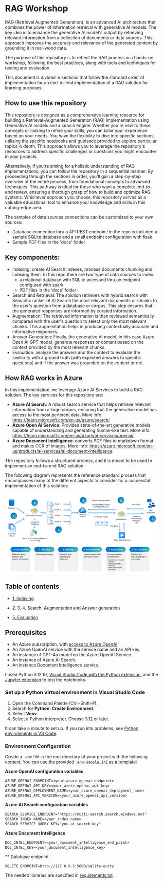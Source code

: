 # RAG Workshop

RAG (Retrieval Augmented Generation), is an advanced AI architecture that combines the power of information retrieval with generative AI models. The key idea is to enhance the generative AI model's output by retrieving relevant information from a collection of documents or data sources. This approach improves the accuracy and relevance of the generated content by grounding it in real-world data.

The purpose of this repository is to reflect the RAG process in a hands-on workshop, following the best practices, along with tools and techniques for testing and evaluation.

This document is divided in sections that follow the standard order of implementation for an end-to-end implementation of a RAG solution for learning purposes.

## How to use this repository

This repository is designed as a comprehensive learning resource for building a Retrieval-Augmented Generation (RAG) implementation using Generative AI models and a search engine. Whether you're new to these concepts or looking to refine your skills, you can tailor your experience based on your needs. You have the flexibility to dive into specific sections, utilizing the specific notebooks and guidance provided to explore particular topics in depth. This approach allows you to leverage the repository's resources to address specific challenges or questions you might encounter in your projects.

Alternatively, if you're aiming for a holistic understanding of RAG implementations, you can follow the repository in a sequential manner. By proceeding through the sections in order, you'll gain a step-by-step overview of the entire process, from foundational concepts to advanced techniques. This pathway is ideal for those who want a complete end-to-end review, ensuring a thorough grasp of how to build and optimize RAG systems. Whichever approach you choose, this repository serves as a valuable educational tool to enhance your knowledge and skills in this cutting-edge area.

The samples of data sources connections can be customized to your own sources:
- Database connection thru a API REST endpoint: in the repo is included a sample SQLite database and a small endpoint configuration with flask
- Sample PDF files in the 'docs' folder

## Key components:
- Indexing: create AI Search indexes, process documents chunking and indexing them. In this repo there are two type of data sources to index:
   + a relational database with SQLite accessed thru an endpoint configured with spark
   + PDF files in the 'docs' folder
- Search and Retrieval: The solution retrieves with hybrid search with Semantic ranker of AI Search the most relevant documents or chunks to the user's question from a database or corpus. This step ensures that the generated responses are informed by curated information.
- Augmentation: The retrieved information is then reviewed semantically compared with the user's question to select only the most relevant chunks. This augmentation helps in producing contextually accurate and informative responses.
- Answer Generation: Finally, the generative AI model, in this case Azure Open AI GPT model, generate responses or content based on the context provided by the most relevant chunks.
- Evaluation: analyze the answers and the context to evaluate the similarity with a ground truth (with expected answers to specific questions) and if the answer was grounded on the context or not.

## How RAG works in Azure

In this implementation, we leverage Azure AI Services to build a RAG solution. The key services for this repository are:
- **Azure AI Search**: A robust search service that helps retrieve relevant information from a large corpus, ensuring that the generative model has access to the most pertinent data. More info: https://learn.microsoft.com/en-us/azure/search/
- **Azure Open AI Service**: Provides state-of-the-art generative models capable of understanding and generating human-like text. More info: https://learn.microsoft.com/en-us/azure/ai-services/openai/
- **Azure Document Intelligence**: converts PDF files to markdown format and makes OCR of images. More info: https://azure.microsoft.com/en-us/products/ai-services/ai-document-intelligence

The repository follows a structured process, and it is meant to be used to implement an end-to-end RAG solution.

The following diagram represents the reference standard process that encompasses many of the different aspects to consider for a successful implementation of this solution:

<img src="./images/anatomy_of_rag.png" alt="Anatomy of RAG"/>

## Table of contents

<!--ts-->
   * [1. Indexing](./1-indexing/indexing.ipynb)

   * [2. 3. 4. Search, Augmentation and Answer generation](./2_3_4_search_augment_generate/search_augment_generate.ipynb)

   * [5. Evaluation](./5_evaluation/evaluation.ipynb)

<!--te-->

## Prerequisites
+ An Azure subscription, with [access to Azure OpenAI](https://aka.ms/oai/access).
+ An Azure OpenAI service with the service name and an API key.
+ An instance of GPT-4o model on the Azure OpenAI Service.
+ An instance of Azure AI Search.
+ An instance Document Intelligence service.

I used Python 3.12.10, [Visual Studio Code with the Python extension](https://code.visualstudio.com/docs/python/python-tutorial), and the [Jupyter extension](https://marketplace.visualstudio.com/items?itemName=ms-toolsai.jupyter) to test the notebooks.

### Set up a Python virtual environment in Visual Studio Code

1. Open the Command Palette (Ctrl+Shift+P).
1. Search for **Python: Create Environment**.
1. Select **Venv**.
1. Select a Python interpreter. Choose 3.12 or later.

It can take a minute to set up. If you run into problems, see [Python environments in VS Code](https://code.visualstudio.com/docs/python/environments).

### Environment Configuration

Create a `.env` file in the root directory of your project with the following content. You can use the provided [`.env-sample.ini`](.env-sample.ini) as a template:

**Azure OpenAI configuration variables**
```
AZURE_OPENAI_ENDPOINT=<your_azure_openai_endpoint>
AZURE_OPENAI_API_KEY=<your_azure_openai_api_key>
AZURE_OPENAI_DEPLOYMENT_NAME=<your_azure_openai_deployment_name>
AZURE_OPENAI_API_VERSION=<your_azure_openai_api_version>
```

**Azure AI Search configuration variables**
```
SEARCH_SERVICE_ENDPOINT="https://multi-search.search.windows.net"
SEARCH_INDEX_NAME=<your_index_name>
SEARCH_SERVICE_QUERY_KEY="you_ai_search_key"
```

**Azure Document Intelligence**
```
DOC_INTEL_ENDPOINT=<your_document_intelligence_end_point>
DOC_INTEL_KEY=<your_document_intelligence_key>
```

** Database endpoint
```
SQLITE_ENDPOINT=http://127.0.0.1:5000/sqlite-query
```
The needed libraries are specified in [requirements.txt](requirements.txt).